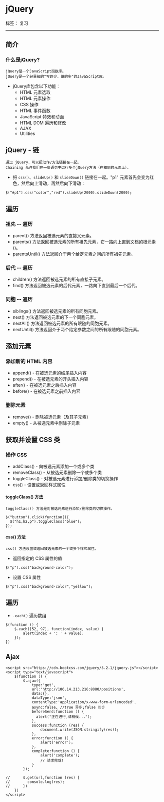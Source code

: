 ﻿# jQuery

标签： 复习

---

## 简介

### 什么是jQuery?

    jQuery是一个JavaScript函数库。
    jQuery是一个轻量级的"写的少，做的多"的JavaScript库。
    
* jQuery库包含以下功能：
    * HTML 元素选取
    * HTML 元素操作
    * CSS 操作
    * HTML 事件函数
    * JavaScript 特效和动画
    * HTML DOM 遍历和修改
    * AJAX
    * Utilities

## jQuery - 链

    通过 jQuery，可以把动作/方法链接在一起。
    Chaining 允许我们在一条语句中运行多个jQuery方法（在相同的元素上）。

* 把 `css()`、`slideUp()` 和 `slideDown()` 链接在一起。"p1" 元素首先会变为红色，然后向上滑动，再然后向下滑动：

```
$("#p1").css("color","red").slideUp(2000).slideDown(2000);
```

## 遍历

### 祖先 -- 遍历

* parent() 方法返回被选元素的直接父元素。
* parents() 方法返回被选元素的所有祖先元素，它一路向上直到文档的根元素 (<html>)。
* parentsUntil() 方法返回介于两个给定元素之间的所有祖先元素。

### 后代 -- 遍历

* children() 方法返回被选元素的所有直接子元素。
* find() 方法返回被选元素的后代元素，一路向下直到最后一个后代。

### 同胞 -- 遍历

* siblings() 方法返回被选元素的所有同胞元素。
* next() 方法返回被选元素的下一个同胞元素。
* nextAll() 方法返回被选元素的所有跟随的同胞元素。
* nextUntil() 方法返回介于两个给定参数之间的所有跟随的同胞元素。

## 添加元素

### 添加新的 HTML 内容

* append() - 在被选元素的结尾插入内容
* prepend() - 在被选元素的开头插入内容
* after() - 在被选元素之后插入内容
* before() - 在被选元素之前插入内容

### 删除元素

* remove() - 删除被选元素（及其子元素）
* empty() - 从被选元素中删除子元素

## 获取并设置 CSS 类

### 操作 CSS

* addClass() - 向被选元素添加一个或多个类
* removeClass() - 从被选元素删除一个或多个类
* toggleClass() - 对被选元素进行添加/删除类的切换操作
* css() - 设置或返回样式属性

#### toggleClass() 方法

    toggleClass() 方法是对被选元素进行添加/删除类的切换操作。

```
$("button").click(function(){
  $("h1,h2,p").toggleClass("blue");
});
```

#### css() 方法

    css() 方法设置或返回被选元素的一个或多个样式属性。
    
* 返回指定的 CSS 属性的值

```
$("p").css("background-color");
```

* 设置 CSS 属性

```
$("p").css("background-color","yellow");
```

## 遍历

* `.each()` 遍历数组

```
$(function () { 
    $.each([52, 97], function(index, value) {
        alert(index + ': ' + value);
    });
})
```

## Ajax

```
<script src="https://cdn.bootcss.com/jquery/3.2.1/jquery.js"></script>
<script type="text/javascript">
    $(function () {
        $.ajax({
            type:'get',
            url:'http://106.14.213.216:8080/positions',
            data:{},
            dataType:'json',
            contentType:'application/x-www-form-urlencoded',
            async:false, //true 异步;false 同步
            beforeSend:function () {
              alert("正在进行,请稍候...");
            },
            success:function (res) {
                document.write(JSON.stringify(res));
            },
            error:function () {
                alert('error');
            },
            complete:function () {
                alert('complete');
                // 请求完成!
            }
        });
        
//      $.get(url,function (res) {
//        console.log(res);
//      })
    })
</script>
```
